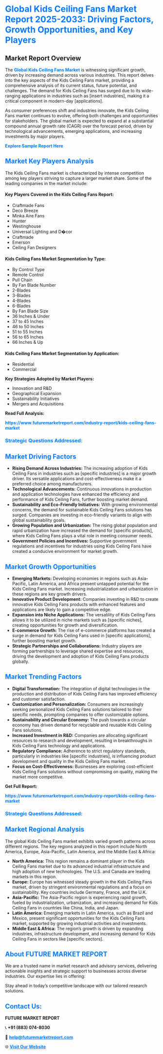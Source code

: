 <h1 style="color: #007BFF;">Global Kids Ceiling Fans Market Report 2025-2033: Driving Factors, Growth Opportunities, and Key Players</h1>

<section id="overview">
<h2>Market Report Overview</h2>
<p>The <a href="https://www.futuremarketreport.com/industry-report/kids-ceiling-fans-market" style="color: #007BFF; text-decoration: none;"><strong>Global Kids Ceiling Fans Market</strong></a> is witnessing significant growth, driven by increasing demand across various industries. This report delves into the key aspects of the Kids Ceiling Fans market, providing a comprehensive analysis of its current status, future potential, and challenges. The demand for Kids Ceiling Fans has surged due to its wide-ranging applications in industries such as [insert industries], making it a critical component in modern-day [applications].</p>
<p>As consumer preferences shift and industries innovate, the Kids Ceiling Fans market continues to evolve, offering both challenges and opportunities for stakeholders. The global market is expected to expand at a substantial compound annual growth rate (CAGR) over the forecast period, driven by technological advancements, emerging applications, and increasing investments by major players.</p>
</section>

<section id="overview">
<p><a href="https://www.futuremarketreport.com/request-sample/reportId=86722" style="color: #007BFF; text-decoration: none;"><strong>Explore Sample Report Here</strong></a></p>
</section>

<section id="key-players">
<h2 style="color: #007BFF;">Market Key Players Analysis</h2>
<p>The Kids Ceiling Fans market is characterized by intense competition among key players striving to capture a larger market share. Some of the leading companies in the market include:</p>
<h4>Key Players Covered in the Kids Ceiling Fans Report:</h4>
<ul><li>Craftmade Fans</li><li>Deco Breeze</li><li>Minka Aire Fans</li><li>Hunter</li><li>Westinghouse</li><li>Universal Lighting and D�cor</li><li>Craftmade</li><li>Emerson</li><li>Ceiling Fan Designers</li></ul>
<h4>Kids Ceiling Fans Market Segmentation by Type:</h4>
<ul><li>By Control Type</li><li>Remote Control</li><li>Pull Chain</li><li>By Fan Blade Number</li><li>2-Blades</li><li>3-Blades</li><li>4-Blades</li><li>6-Blades</li><li>By Fan Blade Size</li><li>36 Inches &amp; Under</li><li>37 to 45 Inches</li><li>46 to 50 Inches</li><li>51 to 55 Inches</li><li>56 to 65 Inches</li><li>66 Inches &amp; Up</li></ul>

<h4>Kids Ceiling Fans Market Segmentation by Application:</h4>
<ul><li>Residential</li><li>Commercial</li></ul>
<p><strong>Key Strategies Adopted by Market Players:</strong></p>
<ul>
<li>Innovation and R&D</li>
<li>Geographical Expansion</li>
<li>Sustainability Initiatives</li>
<li>Mergers and Acquisitions</li>
</ul>
</section>

<section>
<p><strong>Read Full Analysis: </strong></p><a href="https://www.futuremarketreport.com/industry-report/kids-ceiling-fans-market" style="color: #007BFF; text-decoration: none;"><strong>https://www.futuremarketreport.com/industry-report/kids-ceiling-fans-market</strong></a>
<h3 style="color: #007BFF;">Strategic Questions Addressed:</h3>
</section>

<section id="driving-factors">
<h2 style="color: #007BFF;">Market Driving Factors</h2>
<ul>
<li><strong>Rising Demand Across Industries:</strong> The increasing adoption of Kids Ceiling Fans in industries such as [specific industries] is a major growth driver. Its versatile applications and cost-effectiveness make it a preferred choice among manufacturers.</li>
<li><strong>Technological Advancements:</strong> Continuous innovations in production and application technologies have enhanced the efficiency and performance of Kids Ceiling Fans, further boosting market demand.</li>
<li><strong>Sustainability and Eco-Friendly Initiatives:</strong> With growing environmental concerns, the demand for sustainable Kids Ceiling Fans solutions has surged. Companies are investing in eco-friendly variants to align with global sustainability goals.</li>
<li><strong>Growing Population and Urbanization:</strong> The rising global population and rapid urbanization have increased the demand for [specific products], where Kids Ceiling Fans plays a vital role in meeting consumer needs.</li>
<li><strong>Government Policies and Incentives:</strong> Supportive government regulations and incentives for industries using Kids Ceiling Fans have created a conducive environment for market growth.</li>
</ul>
</section>

<section id="growth-opportunities">
<h2 style="color: #007BFF;">Market Growth Opportunities</h2>
<ul>
<li><strong>Emerging Markets:</strong> Developing economies in regions such as Asia-Pacific, Latin America, and Africa present untapped potential for the Kids Ceiling Fans market. Increasing industrialization and urbanization in these regions are key growth drivers.</li>
<li><strong>Innovative Product Development:</strong> Companies investing in R&D to create innovative Kids Ceiling Fans products with enhanced features and applications are likely to gain a competitive edge.</li>
<li><strong>Expansion into Niche Applications:</strong> The versatility of Kids Ceiling Fans allows it to be utilized in niche markets such as [specific niches], creating opportunities for growth and diversification.</li>
<li><strong>E-commerce Growth:</strong> The rise of e-commerce platforms has created a surge in demand for Kids Ceiling Fans used in [specific applications], further boosting market growth.</li>
<li><strong>Strategic Partnerships and Collaborations:</strong> Industry players are forming partnerships to leverage shared expertise and resources, driving the development and adoption of Kids Ceiling Fans products globally.</li>
</ul>
</section>

<section id="trending-factors">
<h2 style="color: #007BFF;">Market Trending Factors</h2>
<ul>
<li><strong>Digital Transformation:</strong> The integration of digital technologies in the production and distribution of Kids Ceiling Fans has improved efficiency and customer satisfaction.</li>
<li><strong>Customization and Personalization:</strong> Consumers are increasingly seeking personalized Kids Ceiling Fans solutions tailored to their specific needs, prompting companies to offer customizable options.</li>
<li><strong>Sustainability and Circular Economy:</strong> The push towards a circular economy has driven demand for recyclable and reusable Kids Ceiling Fans solutions.</li>
<li><strong>Increased Investment in R&D:</strong> Companies are allocating significant resources to research and development, resulting in breakthroughs in Kids Ceiling Fans technology and applications.</li>
<li><strong>Regulatory Compliance:</strong> Adherence to strict regulatory standards, particularly in industries like [specific industries], is influencing product development and quality in the Kids Ceiling Fans market.</li>
<li><strong>Focus on Cost-Effectiveness:</strong> Businesses are exploring cost-efficient Kids Ceiling Fans solutions without compromising on quality, making the market more competitive.</li>
</ul>
</section>

<section>
<p><strong>Get Full Report: </strong></p><a href="https://www.futuremarketreport.com/industry-report/kids-ceiling-fans-market" style="color: #007BFF; text-decoration: none;"><strong>https://www.futuremarketreport.com/industry-report/kids-ceiling-fans-market</strong></a>
<h3 style="color: #007BFF;">Strategic Questions Addressed:</h3>
</section>


<section id="regional-analysis">
<h2 style="color: #007BFF;">Market Regional Analysis</h2>
<p>The global Kids Ceiling Fans market exhibits varied growth patterns across different regions. The key regions analyzed in this report include North America, Europe, Asia-Pacific, Latin America, and the Middle East & Africa:</p>
<ul>
<li><strong>North America:</strong> This region remains a dominant player in the Kids Ceiling Fans market due to its advanced industrial infrastructure and high adoption of new technologies. The U.S. and Canada are leading markets in this region.</li>
<li><strong>Europe:</strong> Europe has witnessed steady growth in the Kids Ceiling Fans market, driven by stringent environmental regulations and a focus on sustainability. Key countries include Germany, France, and the U.K.</li>
<li><strong>Asia-Pacific:</strong> The Asia-Pacific region is experiencing rapid growth, fueled by industrialization, urbanization, and increasing demand for Kids Ceiling Fans in countries like China, India, and Japan.</li>
<li><strong>Latin America:</strong> Emerging markets in Latin America, such as Brazil and Mexico, present significant opportunities for the Kids Ceiling Fans market, supported by growing industrial activities and investments.</li>
<li><strong>Middle East & Africa:</strong> The region’s growth is driven by expanding industries, infrastructure development, and increasing demand for Kids Ceiling Fans in sectors like [specific sectors].</li>
</ul>
</section>

<footer>
<h2 style="color: #007BFF;">About FUTURE MARKET REPORT</h2>
<p>We are a trusted name in market research and advisory services, delivering actionable insights and strategic support to businesses across diverse industries. Our expertise lies in offering:</p>

<p>Stay ahead in today’s competitive landscape with our tailored research solutions.</p>

<h2 style="color: #007BFF;">Contact Us:</h2>
<p><strong>FUTURE MARKET REPORT</strong></p>
<p>📞 <strong>+91 (883) 074-8030</strong></p>
<p>📧 <strong><a href="mailto:help@futuremarketreport.com" style="color: #007BFF;">help@futuremarketreport.com</a></strong></p>
<p>🌐 <strong><a href="https://www.futuremarketreport.com/" style="color: #007BFF;">Visit Our Website</a></strong></p>
</footer>